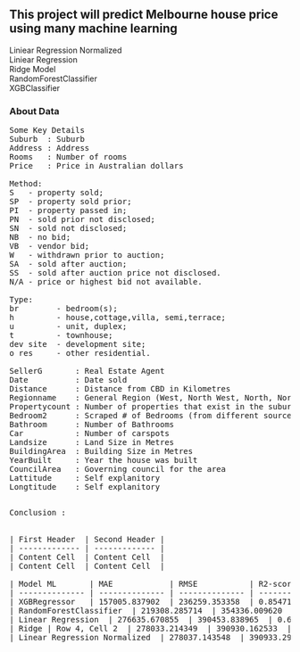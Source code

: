 ## This project will predict Melbourne house price using many machine learning

Liniear Regression Normalized <br>
Liniear Regression <br>
Ridge Model <br>
RandomForestClassifier <br>
XGBClassifier <br>

### About Data

<pre>
Some Key Details
Suburb  : Suburb
Address : Address
Rooms   : Number of rooms
Price   : Price in Australian dollars

Method:
S   - property sold;
SP  - property sold prior;
PI  - property passed in;
PN  - sold prior not disclosed;
SN  - sold not disclosed;
NB  - no bid;
VB  - vendor bid;
W   - withdrawn prior to auction;
SA  - sold after auction;
SS  - sold after auction price not disclosed.
N/A - price or highest bid not available.

Type:
br        - bedroom(s);
h         - house,cottage,villa, semi,terrace;
u         - unit, duplex;
t         - townhouse;
dev site  - development site;
o res     - other residential.

SellerG       : Real Estate Agent
Date          : Date sold
Distance      : Distance from CBD in Kilometres
Regionname    : General Region (West, North West, North, North east …etc)
Propertycount : Number of properties that exist in the suburb.
Bedroom2      : Scraped # of Bedrooms (from different source)
Bathroom      : Number of Bathrooms
Car           : Number of carspots
Landsize      : Land Size in Metres
BuildingArea  : Building Size in Metres
YearBuilt     : Year the house was built
CouncilArea   : Governing council for the area
Lattitude     : Self explanitory
Longtitude    : Self explanitory
<pre>

Conclusion :


| First Header  | Second Header |
| ------------- | ------------- |
| Content Cell  | Content Cell  |
| Content Cell  | Content Cell  |

| Model ML       | MAE	          | RMSE           | R2-score       |
| -------------- | -------------- | -------------- | -------------- |
| XGBRegressor   | 157005.837902  | 236259.353358  | 0.854719       |
| RandomForestClassifier  | 219308.285714  | 354336.009620  | 0.673216  |
| Linear Regression  | 276635.670855  | 390453.838965  | 0.603202  |
| Ridge | Row 4, Cell 2  | 278033.214349  | 390930.162533  | 0.602234 |
| Linear Regression Normalized  | 278037.143548  | 390933.299419  | 0.602227  |
